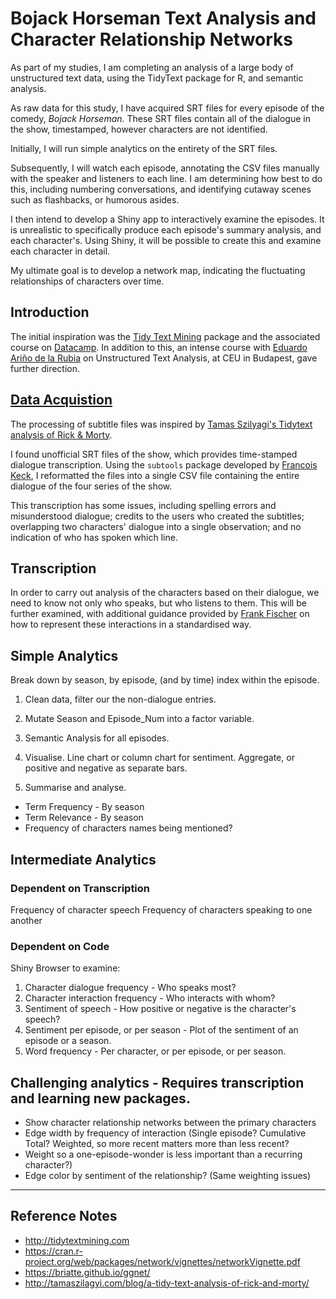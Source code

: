# Bojack Horseman Text Analysis and Character Relationship Networks

As part of my studies, I am completing an analysis of a large body of unstructured text data, using the TidyText package for R, and semantic analysis.

As raw data for this study, I have acquired SRT files for every episode of the comedy, _Bojack Horseman_.
These SRT files contain all of the dialogue in the show, timestamped, however characters are not identified.

Initially, I will run simple analytics on the entirety of the SRT files.

Subsequently, I will watch each episode, annotating the CSV files manually with the speaker and listeners to each line.
I am determining how best to do this, including numbering conversations, and identifying cutaway scenes such as flashbacks, or humorous asides.

I then intend to develop a Shiny app to interactively examine the episodes. It is unrealistic to specifically produce each episode's summary analysis, and each character's. Using Shiny, it will be possible to create this and examine each character in detail.

My ultimate goal is to develop a network map, indicating the fluctuating relationships of characters over time.


## Introduction

The initial inspiration was the [Tidy Text Mining](https://www.tidytextmining.com/tidytext.html) package and the associated course on [Datacamp](https://www.datacamp.com/courses/sentiment-analysis-in-r-the-tidy-way). In addition to this, an intense course with [Eduardo Ariño de la Rubia](https://github.com/earino) on Unstructured Text Analysis, at CEU in Budapest, gave further direction.

## [Data Acquistion](./Data_Import.html)

The processing of subtitle files was inspired by [Tamas Szilyagi's Tidytext analysis of Rick & Morty](http://tamaszilagyi.com/blog/a-tidy-text-analysis-of-rick-and-morty/).

I found unofficial SRT files of the show, which provides time-stamped dialogue transcription. Using the `subtools` package developed by [Francois Keck](https://github.com/fkeck/subtools), I reformatted the files into a single CSV file containing the entire dialogue of the four series of the show.

This transcription has some issues, including spelling errors and misunderstood dialogue; credits to the users who created the subtitles; overlapping two characters' dialogue into a single observation; and no indication of who has spoken which line.

## Transcription

In order to carry out analysis of the characters based on their dialogue, we need to know not only who speaks, but who listens to them. This will be further examined, with additional guidance provided by [Frank Fischer](https://github.com/lehkost) on how to represent these interactions in a standardised way.

## Simple Analytics
Break down by season, by episode, (and by time) index within the episode.

1. Clean data, filter our the non-dialogue entries.

2. Mutate Season and Episode_Num into a factor variable.

3. Semantic Analysis for all episodes.

4. Visualise. Line chart or column chart for sentiment. Aggregate, or positive and negative as separate bars.

5. Summarise and analyse.

* Term Frequency - By season
* Term Relevance - By season
* Frequency of characters names being mentioned?

## Intermediate Analytics

### Dependent on Transcription

Frequency of character speech
Frequency of characters speaking to one another


### Dependent on Code

Shiny Browser to examine:

1. Character dialogue frequency - Who speaks most?
2. Character interaction frequency - Who interacts with whom?
3. Sentiment of speech - How positive or negative is the character's speech?
4. Sentiment per episode, or per season - Plot of the sentiment of an episode or a season.
5. Word frequency - Per character, or per episode, or per season.

## Challenging analytics - Requires transcription and learning new packages.

* Show character relationship networks between the primary characters
* Edge width by frequency of interaction (Single episode? Cumulative Total? Weighted, so more recent matters more than less recent?
* Weight so a one-episode-wonder is less important than a recurring character?)
* Edge color by sentiment of the relationship? (Same weighting issues)


---

## Reference Notes

* http://tidytextmining.com
* https://cran.r-project.org/web/packages/network/vignettes/networkVignette.pdf
* https://briatte.github.io/ggnet/
* http://tamaszilagyi.com/blog/a-tidy-text-analysis-of-rick-and-morty/

